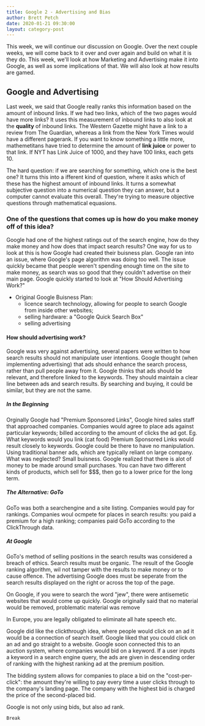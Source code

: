 ```yaml
---
title: Google 2 - Advertising and Bias
author: Brett Petch
date: 2020-01-21 09:30:00
layout: category-post
---
```

This week, we will continue our discussion on Google. Over the next couple weeks, we will come back to it over and over again and build on what it is they do. This week, we'll look at how Marketing and Advertising make it into Google, as well as some implications of that. We will also look at how results are gamed.

## Google and Advertising
Last week, we said that Google really ranks this information based on the amount of inbound links. If we had two links, which of the two pages would have more links? It uses this measurement of inbound links to also look at the **quality** of inbound links. The Western Gazette might have a link to a review from The Guardian, whereas a link from the New York Times would have a different pagerank. If you want to know something a little more, mathemetitans have tried to determine the amount of **link juice** or power to that link. If NYT has Link Juice of 1000, and they have 100 links, each gets 10. 

The hard question: if we are searching for something, which one is the best one? It turns this into a ifferent kind of question, where it asks which of these has the highest amount of inbound links. It turns a somewhat subjective question into a numerical question they can answer, but a computer cannot evaluate this overall. They're trying to measure objective questions through mathematical equasions. 

### One of the questions that comes up is how do you make money off of this idea? 
Google had one of the highest ratings out of the search engine, how do they make money and how does that impact search results? One way for us to look at this is how Google had created their buisness plan. Google ran into an issue, where Google's page algorithm was doing too well. The issue quickly became that people weren't spending enough time on the site to make money, as search was so good that they couldn't advertise on their main page. Google quickly started to look at "How Should Advertising Work?"
- Original Google Buisness Plan:
    - licence search technology, allowing for people to search Google from inside other websites;
    - selling hardware: a "Google Quick Search Box"
    - selling advertising

#### How should advertising work?
Google was very against advertising, several papers were written to how search results should not manipulate user intentions. Google thought (when implementing advertising) that ads should enhance the search process, rather than pull people away from it. Google thinks that ads should be relevant, and therefore linked to the keywords. They should maintain a clear line between ads and search results. By searching and buying, it could be similar, but they are not the same.

##### In the Beginning
Orginally Google had "Premium Sponsored Links", Google hired sales staff that approached companies. Companies would agree to place ads against particular keywords; billed according to the amount of clicks the ad got.
Eg. What keywords would you link (cat food)
Premium Sponsored Links would result closely to keywords. Google could be there to have no manipulation. Using traditional banner ads, which are typically reliant on large company. What was neglected? Small buisness. Google realized that there is alot of money to be made around small purchases. You can have two different kinds of products, which sell for $$$, then go to a lower price for the long term.

##### The Alternative: GoTo
GoTo was both a searchengine and a site listing. Companies would pay for rankings. Companies woul ocmpete for places in search results: you paid a premium for a high ranking; companies paid GoTo according to the ClickThrough data.

##### At Google
GoTo's method of selling positions in the search results was considered a breach of ethics. Search results must be organic. The result of the Google ranking algorithm, wil not tamper with the results to make money or to cause offence. The advertising Google does must be seperate from the search results displayed on the right or across the top of the page.

On Google, if you were to search the word "jew", there were antisemetic websites that would come up quickly. Google originally said that no material would be removed, problematic material was remove

In Europe, you are legally obligated to eliminate all hate speech etc.

Google did like the clickthrough idea, where people would click on an ad it would be a connection of search itself. Google liked that you could click on an ad and go straight to a website. Google soon connected this to an auction system, where companies would bid on a keyword. If a user inputs a keyword in a search engine query, the ads are given in descending order of ranking with the highest ranking ad at the premium position. 

The bidding system allows for companies to place a bid on the "cost-per-click": the amount they're willing to pay every time a user clicks through to the company's landing page. The company with the highest bid is charged the price of the second-placed bid. 

Google is not only using bids, but also ad rank.

```
Break
```

